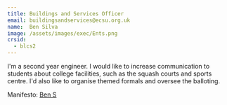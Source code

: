 ```yaml
---
title: Buildings and Services Officer
email: buildingsandservices@ecsu.org.uk
name:  Ben Silva
image: /assets/images/exec/Ents.png
crsid:
  - blcs2
---
```

I'm a second year engineer. I would like to increase communication to students about college facilities, such as the squash courts and sports centre. I'd also like to organise themed formals and oversee the balloting.

Manifesto: [Ben S](https://drive.google.com/file/d/1Vc9kLTaf7xaU5edu4hhyjDa9r6sBuwKN/view?usp=sharing)
